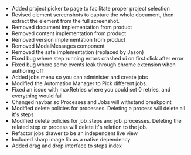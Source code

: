 * Added project picker to page to facilitate proper project selection
* Revised element screenshots to capture the whole document, then extract the element from the full screenshot.
* Removed document implementation from product
* Removed content implementation from product
* Removed version implementation from product
* Removed ModalMessages component
* Removed the safe implementation (replaced by Jason)
* Fixed bug where step running errors crashed ui on first click after error
* Fixed bug where some events leak through chrome extension when authoring off
* Added jobs menu so you can administer and create jobs
* Modified the Automation Manager to Pick different jobs.
* Fixed an issue with maxRetries where you could set 0 retries, and everything would fail
* Changed navbar so Processes and Jobs will withstand breakpoint
* Modified delete policies for processes. Deleting a process will delete all it's steps
* Modified delete policies for job_steps and job_processes. Deleting the related step or process will delete it's relation to the job.
* Refactor jobs drawer to be an independent live view
* Included sharp image lib as a native dependency
* Added drag and drop interface to steps index
